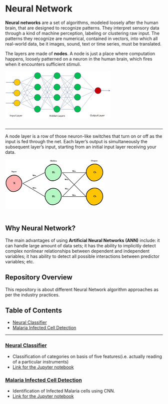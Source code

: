# Neural Network

__Neural networks__ are a set of algorithms, modeled loosely after the human brain, that are designed to recognize patterns. They interpret sensory data through a kind of machine perception, labeling or clustering raw input. The patterns they recognize are numerical, contained in vectors, into which all real-world data, be it images, sound, text or time series, must be translated.

The layers are made of __nodes__. A node is just a place where computation happens, loosely patterned on a neuron in the human brain, which fires when it encounters sufficient stimuli. 


![image.jpg](images/download.png)<br><br>

___

A node layer is a row of those neuron-like switches that turn on or off as the input is fed through the net. Each layer’s output is simultaneously the subsequent layer’s input, starting from an initial input layer receiving your data.

![image.jpg](images/images.png)<br><br>

## Why Neural Network?
The main advantages of using __Artificial Neural Networks (ANN)__ include: it can handle large amount of data sets; it has the ability to implicitly detect complex nonlinear relationships between dependent and independent variables; it has ability to detect all possible interactions between predictor variables; etc.

## Repository Overview
This repository is about different Neural Network algorithm approaches as per the industry practices.

## Table of Contents

- [Neural Classifier](#section1)<br>
- [Malaria Infected Cell Detection](#section2)<br>

___

<a id=section2></a>
### [Neural Classifier](./Neural_Classifier)
 * Classification of categories on basis of five features(i.e. actually reading of a particular instruments)
 * [Link for the Jupyter notebook](./Neural_Classifier/Analysis.ipynb)

<a id=section2></a>
### [Malaria Infected Cell Detection](./Infected_Cells_Detection)
 * Identification of Infected Malaria cells using CNN.
 * [Link for the Jupyter notebook](./Infected_Cells_Detection/Analysis.ipynb)
